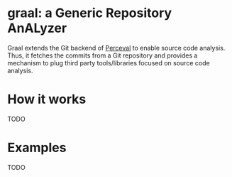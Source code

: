 # graal: a Generic Repository AnALyzer

Graal extends the Git backend of [Perceval](https://github.com/chaoss/grimoirelab-perceval) to enable source code analysis. Thus,
it fetches the commits from a Git repository and provides a mechanism to plug third party tools/libraries focused on source code analysis.

# How it works
TODO

# Examples
TODO
